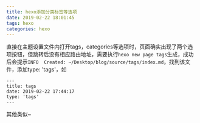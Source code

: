 ```yaml
---
title: hexo添加分类标签等选项
date: 2019-02-22 18:01:45
tags: hexo
categories: hexo
---
```


直接在主题设置文件内打开tags，categories等选项时，页面确实出现了两个选项按钮，但跳转后没有相应路由地址，需要执行``hexo new page tags``生成，成功后会提示``INFO  Created: ~/Desktop/blog/source/tags/index.md``，找到该文件，添加type: 'tags'，如
```
---
title: tags
date: 2019-02-22 17:44:17
type: 'tags'
---
```
其他类似~